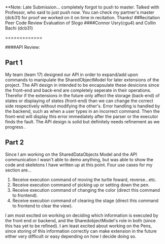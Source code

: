 **Note: Late Submission... completely forgot to push to master. Talked with Professor, who said to just push now.  You can check my partner's master (dcb31) for proof we worked on it on time in recitation. Thanks! 
##Recitation Peer Code Review Evaluation of Slogo
####Connor Usry(cgu4) and Collin Bachi (dcb31)

=============

####API Review:

Part 1
---------
My team (team 17) designed our API in order to expand/add upon commands to manipulate the SharedObjectModel for later extensions of the project.  The API design in intended to be encapsulate these desicions since the front-end and back-end are completely seperate in their operations. Therefor if the extensions in the future only affect the storage (back-end) of states or displaying of states (front-end) than we can change the correct side respectively without modifying the other's. Error handling is handled by the backend, such as when a user types in an incorrect command. Then the front-end will display this error immediately after the parser or the executor finds the fault. The API design is solid but definitely needs refinement as we progress . 


Part 2
---------
 
Since I am working on the SharedDataObjects Model and the API communication I wasn't able to demo anything, but was able to show the code and skeletons I have written up at this point. 
Four use cases for my section are...

1. Receive execution command of moving the turtle foward, reverse...etc.
2. Receive execution command of picking up or setting down the pen.
3. Receive execution command of changing the color (direct this command to frontend).
4. Receive execution command of clearing the stage (direct this command to frontend to clear the view).

I am most excited on working on deciding which information is executed by the front end or backend, and the SharedobjectModel's role in both (since this has yet to be refined).
I am least excited about working on the Pens, since storing of this information correctly can make extension in the future either very difficult or easy depending on how I decide doing so.

